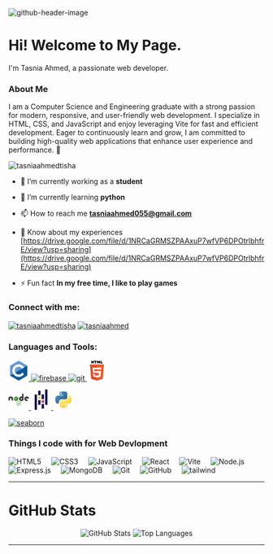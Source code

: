 ![github-header-image](https://github.com/user-attachments/assets/10a777c3-e5e3-48a7-996c-bdbb88e11a69)


<h1> Hi! Welcome to My Page.</h1>


<p> I'm Tasnia Ahmed, a passionate web developer.</p>

<h3>About Me</h3>
<p>I am a Computer Science and Engineering graduate with a strong passion for modern, responsive, and user-friendly web development. I specialize in HTML, CSS, and JavaScript and enjoy leveraging Vite for fast and efficient development. Eager to continuously learn and grow, I am committed to building high-quality web applications that enhance user experience and performance. 🚀</p>

<p align="left"> <img src="https://komarev.com/ghpvc/?username=tasniaahmedtisha&label=Profile%20views&color=0e75b6&style=flat" alt="tasniaahmedtisha" /> </p>

- 🔭 I’m currently working as a **student**

- 🌱 I’m currently learning **python**

- 📫 How to reach me **tasniaahmed055@gmail.com**

- 📄 Know about my experiences [https://drive.google.com/file/d/1NRCaGRMSZPAAxuP7wfVP6DPOtrlbhfrE/view?usp=sharing](https://drive.google.com/file/d/1NRCaGRMSZPAAxuP7wfVP6DPOtrlbhfrE/view?usp=sharing)

- ⚡ Fun fact **In my free time, I like to play games**
  
 <h3 align="left">Connect with me:</h3>
<p align="left">
<a href="https://linkedin.com/in/tasniaahmedtisha" target="blank"><img align="center" src="https://raw.githubusercontent.com/rahuldkjain/github-profile-readme-generator/master/src/images/icons/Social/linked-in-alt.svg" alt="tasniaahmedtisha" height="30" width="40" /></a>
<a href="https://www.youtube.com/c/tasniaahmed" target="blank"><img align="center" src="https://raw.githubusercontent.com/rahuldkjain/github-profile-readme-generator/master/src/images/icons/Social/youtube.svg" alt="tasniaahmed" height="30" width="40" /></a>
</p>

<h3 align="left">Languages and Tools:</h3>
<p align="left"> <a href="https://www.cprogramming.com/" target="_blank" rel="noreferrer"> <img src="https://raw.githubusercontent.com/devicons/devicon/master/icons/c/c-original.svg" alt="c" width="40" height="40"/> </a>
   <a href="https://firebase.google.com/" target="_blank" rel="noreferrer"> <img src="https://www.vectorlogo.zone/logos/firebase/firebase-icon.svg" alt="firebase" width="40" height="40"/> </a>
  <a href="https://git-scm.com/" target="_blank" rel="noreferrer"> <img src="https://www.vectorlogo.zone/logos/git-scm/git-scm-icon.svg" alt="git" width="40" height="40"/> </a>
  <a href="https://www.w3.org/html/" target="_blank" rel="noreferrer"> <img src="https://raw.githubusercontent.com/devicons/devicon/master/icons/html5/html5-original-wordmark.svg" alt="html5" width="40" height="40"/> </a>
 
  <a href="https://nodejs.org" target="_blank" rel="noreferrer"> <img src="https://raw.githubusercontent.com/devicons/devicon/master/icons/nodejs/nodejs-original-wordmark.svg" alt="nodejs" width="40" height="40"/> </a>
  <a href="https://pandas.pydata.org/" target="_blank" rel="noreferrer"> <img src="https://raw.githubusercontent.com/devicons/devicon/2ae2a900d2f041da66e950e4d48052658d850630/icons/pandas/pandas-original.svg" alt="pandas" width="40" height="40"/> </a> <a href="https://www.python.org" target="_blank" rel="noreferrer"> <img src="https://raw.githubusercontent.com/devicons/devicon/master/icons/python/python-original.svg" alt="python" width="40" height="40"/> </a> 
 
  <a href="https://seaborn.pydata.org/" target="_blank" rel="noreferrer"> <img src="https://seaborn.pydata.org/_images/logo-mark-lightbg.svg" alt="seaborn" width="40" height="40"/> </a>
   </p>

<h3>Things I code with for Web Devlopment</h3>

<div align="left">
  <img src="https://cdn.jsdelivr.net/gh/devicons/devicon/icons/html5/html5-original.svg" height="40" alt="HTML5" />
  <img width="12" />
  <img src="https://cdn.jsdelivr.net/gh/devicons/devicon/icons/css3/css3-original.svg" height="40" alt="CSS3" />
  <img width="12" />
  <img src="https://cdn.jsdelivr.net/gh/devicons/devicon/icons/javascript/javascript-original.svg" height="40" alt="JavaScript" />
  <img width="12" />
  <img src="https://cdn.jsdelivr.net/gh/devicons/devicon/icons/react/react-original.svg" height="40" alt="React" />
  <img width="12" />
  <img src="https://cdn.jsdelivr.net/gh/devicons/devicon/icons/vite/vite-original.svg" height="40" alt="Vite" />
  <img width="12" />
  <img src="https://cdn.jsdelivr.net/gh/devicons/devicon/icons/nodejs/nodejs-original.svg" height="40" alt="Node.js" />
  <img width="12" />
  <img src="https://cdn.jsdelivr.net/gh/devicons/devicon/icons/express/express-original.svg" height="40" alt="Express.js" />
  <img width="12" />
  <img src="https://cdn.jsdelivr.net/gh/devicons/devicon/icons/mongodb/mongodb-original.svg" height="40" alt="MongoDB" />
  <img width="12" />
  <img src="https://cdn.jsdelivr.net/gh/devicons/devicon/icons/git/git-original.svg" height="40" alt="Git" />
  <img width="12" />
  <img src="https://cdn.jsdelivr.net/gh/devicons/devicon/icons/github/github-original.svg" height="40" alt="GitHub" />
  <img width="12" />
  <img src="https://www.vectorlogo.zone/logos/tailwindcss/tailwindcss-icon.svg" alt="tailwind" width="40" height="40"/>
</div>


---
<h1>GitHub Stats</h1>

<div align="center">
  <img src="https://github-readme-stats.vercel.app/api?username=TasniaAhmedTisa&show_icons=true&theme=radical" height="150" alt="GitHub Stats" />
  <img src="https://github-readme-stats.vercel.app/api/top-langs/?username=TasniaAhmedTisa&layout=compact&theme=radical" height="150" alt="Top Languages" />
</div>

---
